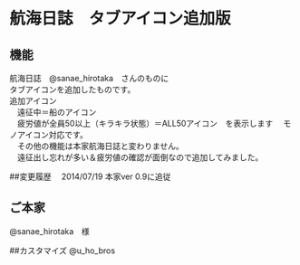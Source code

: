 # 航海日誌　タブアイコン追加版
## 機能
航海日誌　@sanae_hirotaka　さんのものに  
タブアイコンを追加したものです。  
追加アイコン  
　遠征中＝船のアイコン  
　疲労値が全員50以上（キラキラ状態）＝ALL50アイコン　を表示します 
　モノアイコン対応です。  
　その他の機能は本家航海日誌と変わりません。  
　遠征出し忘れが多い＆疲労値の確認が面倒なので追加してみました。  

##変更履歴
　2014/07/19  本家ver 0.9に追従
　
## ご本家
@sanae_hirotaka　様

##カスタマイズ
@u_ho_bros
